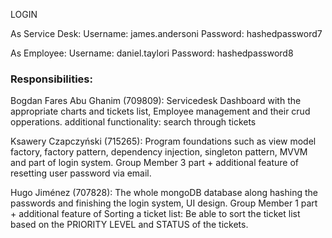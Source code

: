 LOGIN

As Service Desk:
Username: james.andersoni
Password: hashedpassword7

As Employee:
Username: daniel.taylori
Password: hashedpassword8

### Responsibilities:
Bogdan Fares Abu Ghanim (709809): Servicedesk Dashboard with the appropriate charts and tickets list, Employee management and their crud opperations. additional functionality:  search through tickets

Ksawery Czapczyński (715265): Program foundations such as view model factory, factory pattern, dependency injection, singleton pattern, MVVM and part of login system. Group Member 3 part + additional feature of resetting user password via email.

Hugo Jiménez (707828): The whole mongoDB database along hashing the passwords and finishing the login system, UI design. Group Member 1 part + additional feature of Sorting a ticket list: Be able to sort the ticket list based on the PRIORITY LEVEL and STATUS of the tickets.
